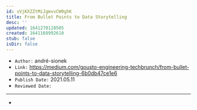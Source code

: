 ```yaml
---
id: sVjKXZZtMiJgmvvCW9ghK
title: From Bullet Points to Data Storytelling
desc: ''
updated: 1641270128505
created: 1641168992610
stub: false
isDir: false
---
```


- `Author:` andré-sionek
- `Link:` <https://medium.com/gousto-engineering-techbrunch/from-bullet-points-to-data-storytelling-6b0db47ce1e6>
- `Publish Date:` 2021.05.11
- `Reviewed Date:` 

---

-

